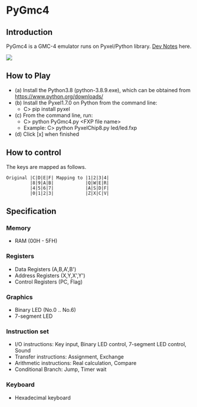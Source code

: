 # PyGmc4

## Introduction

PyGmc4 is a GMC-4 emulator runs on Pyxel/Python library.
[Dev Notes](https://github.com/jay-kumogata/RetroGames/blob/main/pyxel/pygmc4/doc/091211_DevNotes.md) here.

![](https://github.com/jay-kumogata/RetroGames/blob/main/pyxel/pygmc4/screenshots/xevious01.gif)

## How to Play

- (a) Install the Python3.8 (python-3.8.9.exe), which can be obtained from https://www.python.org/downloads/
- (b) Install the Pyxel1.7.0 on Python from the command line:  
  - C> pip install pyxel
- (c) From the command line, run:
  - C> python PyGmc4.py \<FXP file name\>
  - Example: C> python PyxelChip8.py led/led.fxp
- (d) Click [x] when finished

## How to control
  
The keys are mapped as follows.

	         
	Original |C|D|E|F| Mapping to |1|2|3|4|
	         |8|9|A|B|            |Q|W|E|R|
	         |4|5|6|7|            |A|S|D|F|
	         |0|1|2|3|            |Z|X|C|V|

## Specification
### Memory
- RAM (00H - 5FH)

### Registers
- Data Registers (A,B,A',B')
- Address Registers (X,Y,X',Y')
- Control Registers (PC, Flag)

### Graphics
- Binary LED (No.0 .. No.6)
- 7-segment LED 

### Instruction set
- I/O instructions: Key input, Binary LED control, 7-segment LED control, Sound
- Transfer instructions: Assignment, Exchange
- Arithmetic instructions: Real calculation, Compare
- Conditional Branch: Jump, Timer wait

### Keyboard
- Hexadecimal keyboard
